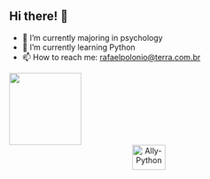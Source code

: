 <h2> Hi there! 👋 </h2>

- 🔭 I’m currently majoring in psychology
- 🌱 I’m currently learning Python
- 📫 How to reach me: rafaelpolonio@terra.com.br

<div>
  <a href="[https://github.com/Rafael-Polonio](https://github.com/Rafael-Polonio)"> 
  <img height="130em" src="https://github-readme-stats.vercel.app/api/top-langs/?username=Rafael-Polonio&layout=compact&langs_count=16&theme=merko"/>
</div>
  
  <div align="center" style="display: inline_block">
  <img align="center" alt="Ally-Python" height="45" width="60" src="https://cdn.jsdelivr.net/gh/devicons/devicon/icons/python/python-original-wordmark.svg" /> 
</div>
